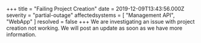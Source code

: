 +++
title = "Failing Project Creation"
date = 2019-12-09T13:43:56.000Z
severity = "partial-outage"
affectedsystems = [
  "Management API",
  "WebApp"
]
resolved = false
+++
We are investigating an issue with project creation not working. We will post an update as soon as we have more information.